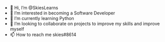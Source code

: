 - 👋 Hi, I’m @SkiesLearns
- 👀 I’m interested in becoming a Software Developer
- 🌱 I’m currently learning Python
- 💞️ I’m looking to collaborate on projects to improve my skills and improve myself
- 📫 How to reach me skies#8614

<!---
SkiesLearns/SkiesLearns is a ✨ special ✨ repository because its `README.md` (this file) appears on your GitHub profile.
You can click the Preview link to take a look at your changes.
--->
